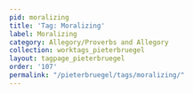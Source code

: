```yaml
---
pid: moralizing
title: 'Tag: Moralizing'
label: Moralizing
category: Allegory/Proverbs and Allegory
collection: worktags_pieterbruegel
layout: tagpage_pieterbruegel
order: '107'
permalink: "/pieterbruegel/tags/moralizing/"
---
```

